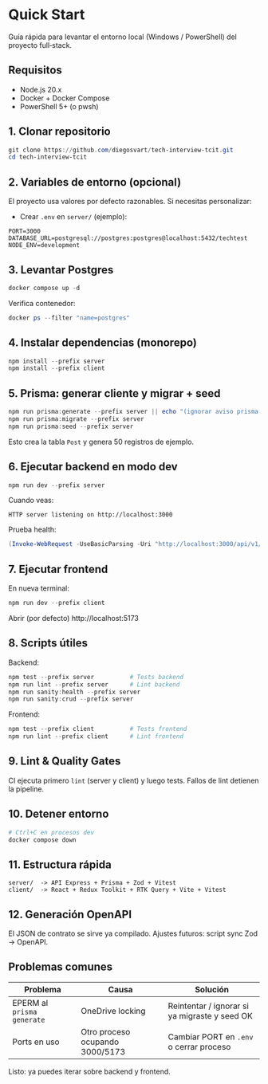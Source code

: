 # Quick Start

Guía rápida para levantar el entorno local (Windows / PowerShell) del proyecto full‑stack.

## Requisitos
- Node.js 20.x
- Docker + Docker Compose
- PowerShell 5+ (o pwsh)

## 1. Clonar repositorio
```powershell
git clone https://github.com/diegosvart/tech-interview-tcit.git
cd tech-interview-tcit
```

## 2. Variables de entorno (opcional)
El proyecto usa valores por defecto razonables. Si necesitas personalizar:
- Crear `.env` en `server/` (ejemplo):
```
PORT=3000
DATABASE_URL=postgresql://postgres:postgres@localhost:5432/techtest
NODE_ENV=development
```

## 3. Levantar Postgres
```powershell
docker compose up -d
```
Verifica contenedor:
```powershell
docker ps --filter "name=postgres"
```

## 4. Instalar dependencias (monorepo)
```powershell
npm install --prefix server
npm install --prefix client
```

## 5. Prisma: generar cliente y migrar + seed
```powershell
npm run prisma:generate --prefix server || echo "(ignorar aviso prisma generate en OneDrive)"
npm run prisma:migrate --prefix server
npm run prisma:seed --prefix server
```
Esto crea la tabla `Post` y genera 50 registros de ejemplo.

## 6. Ejecutar backend en modo dev
```powershell
npm run dev --prefix server
```
Cuando veas:
```
HTTP server listening on http://localhost:3000
```
Prueba health:
```powershell
(Invoke-WebRequest -UseBasicParsing -Uri "http://localhost:3000/api/v1/health").Content
```

## 7. Ejecutar frontend
En nueva terminal:
```powershell
npm run dev --prefix client
```
Abrir (por defecto) http://localhost:5173

## 8. Scripts útiles
Backend:
```powershell
npm test --prefix server          # Tests backend
npm run lint --prefix server      # Lint backend
npm run sanity:health --prefix server
npm run sanity:crud --prefix server
```
Frontend:
```powershell
npm test --prefix client          # Tests frontend
npm run lint --prefix client      # Lint frontend
```

## 9. Lint & Quality Gates
CI ejecuta primero `lint` (server y client) y luego tests. Fallos de lint detienen la pipeline.

## 10. Detener entorno
```powershell
# Ctrl+C en procesos dev
docker compose down
```

## 11. Estructura rápida
```
server/  -> API Express + Prisma + Zod + Vitest
client/  -> React + Redux Toolkit + RTK Query + Vite + Vitest
```

## 12. Generación OpenAPI
El JSON de contrato se sirve ya compilado. Ajustes futuros: script sync Zod -> OpenAPI.

## Problemas comunes
| Problema | Causa | Solución |
|----------|-------|----------|
| EPERM al `prisma generate` | OneDrive locking | Reintentar / ignorar si ya migraste y seed OK |
| Ports en uso | Otro proceso ocupando 3000/5173 | Cambiar PORT en `.env` o cerrar proceso |

Listo: ya puedes iterar sobre backend y frontend.
